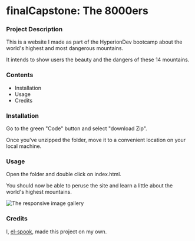 # finalCapstone: The 8000ers

### Project Description

This is a website I made as part of the HyperionDev bootcamp about the world's highest and most dangerous mountains. 

It intends to show users the beauty and the dangers of these 14 mountains.

### Contents
* Installation
* Usage
* Credits

### Installation

Go to the green "Code" button and select "download Zip".

Once you've unzipped the folder, move it to a convenient location on your local machine.

### Usage

Open the folder and double click on index.html. 

You should now be able to peruse the site and learn a little about the world's highest mountains.

![The responsive image gallery](https://www.dropbox.com/s/x41qo1nm3zohp6z/Gallery.png?raw=1)

### Credits

I, [el-spook](https://github.com/el-spook), made this project on my own.
